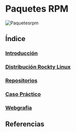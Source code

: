 # Paquetes RPM
![Paquetesrpm](/img/paquetesrpm.jpg)
## Índice
### [Introducción](introduccion.md)
### [Distribución Rockty Linux](distribucion.md)
### [Repositorios](repositorios.md)
### [Caso Práctico](casopractico.md)
### [Webgrafia](webgrafia.md)
## Referencias
